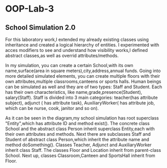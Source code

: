 # OOP-Lab-3

## School Simulation 2.0

For this laboratory work,I extended my already existing classes using inheritance and created a logical hierarchy of entities. I experimented with acces modifiers to see and understand how visibility works,I defined abstract classes,as well as overrid attributes/methods. 

In my simulation, you can create a certain School,with its own name,surface(area in square meters),city,address,annual funds. Going into more detailed simulated elements, you can create multiple floors with their own attributes,multiple classrooms,canteens or sports halls. Human beings can be simulated as well and they are of two types: Staff and Student. Each has their own characteristics, like name,grade,presence(Student), salary(Staff). Staff is divided into 3 main categories: teacher(has attribute subject), adjunct ( has attribute task), AuxiliaryWorker( has attribute job, which can be nurse, cook, janitor and so on).

As it can be seen in the diagram,my school simulation has root superclass "Entity",which has attribute ID and method exist(). The concrete class School and the abstract class Person  inherit superclass Entity,each with their own attributes and methods. Next there are subclasses Staff and Student of abstract class Person,which inherit the attribute name and method doSomething(). Classes Teacher, Adjunct and AuxiliaryWorker inherit class Staff. The classes Floor and Location inherit from parent-class School. Next up, classes Classroom,Canteen and SportsHall inherit from Floor.
